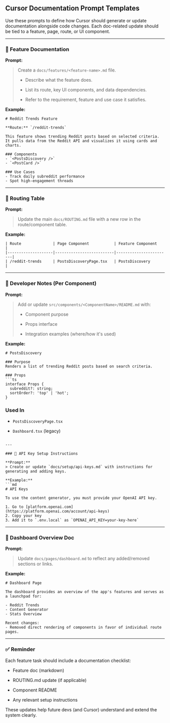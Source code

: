 ## Cursor Documentation Prompt Templates

Use these prompts to define how Cursor should generate or update documentation alongside code changes. Each doc-related update should be tied to a feature, page, route, or UI component.

----------

### 🔸 Feature Documentation

**Prompt:**

> Create a `docs/features/<feature-name>.md` file.
> 
> -   Describe what the feature does.
>     
> -   List its route, key UI components, and data dependencies.
>     
> -   Refer to the requirement, feature and use case it satisfies.
>     

**Example:**

```
# Reddit Trends Feature

**Route:** `/reddit-trends`

This feature shows trending Reddit posts based on selected criteria. It pulls data from the Reddit API and visualizes it using cards and charts.

### Components
- `<PostsDiscovery />`
- `<PostCard />`

### Use Cases
- Track daily subreddit performance
- Spot high-engagement threads
```

----------

### 🔸 Routing Table

**Prompt:**

> Update the main `docs/ROUTING.md` file with a new row in the route/component table.

**Example:**

```
| Route              | Page Component           | Feature Component      |
|--------------------|--------------------------|------------------------|
| /reddit-trends     | PostsDiscoveryPage.tsx   | PostsDiscovery         |
```

----------

### 🔸 Developer Notes (Per Component)

**Prompt:**

> Add or update `src/components/<ComponentName>/README.md` with:
> 
> -   Component purpose
>     
> -   Props interface
>     
> -   Integration examples (where/how it's used)
>     

**Example:**

```
# PostsDiscovery

### Purpose
Renders a list of trending Reddit posts based on search criteria.

### Props
```ts
interface Props {
  subreddit?: string;
  sortOrder?: 'top' | 'hot';
}
```

### Used In

-   `PostsDiscoveryPage.tsx`
    
-   `Dashboard.tsx` (legacy)
    

```

---

### 🔸 API Key Setup Instructions

**Prompt:**
> Create or update `docs/setup/api-keys.md` with instructions for generating and adding keys.

**Example:**
```md
# API Keys

To use the content generator, you must provide your OpenAI API key.

1. Go to [platform.openai.com](https://platform.openai.com/account/api-keys)
2. Copy your key
3. Add it to `.env.local` as `OPENAI_API_KEY=your-key-here`
```

----------

### 🔸 Dashboard Overview Doc

**Prompt:**

> Update `docs/pages/dashboard.md` to reflect any added/removed sections or links.

**Example:**

```
# Dashboard Page

The dashboard provides an overview of the app's features and serves as a launchpad for:

- Reddit Trends
- Content Generator
- Stats Overview

Recent changes:
- Removed direct rendering of components in favor of individual route pages.
```

----------

### ✅ Reminder

Each feature task should include a documentation checklist:

-   Feature doc (markdown)
    
-   ROUTING.md update (if applicable)
    
-   Component README
    
-   Any relevant setup instructions
    

These updates help future devs (and Cursor) understand and extend the system clearly.
